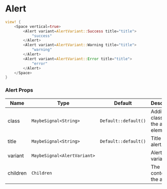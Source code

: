 # Alert

```rust demo
view! {
    <Space vertical=true>
        <Alert variant=AlertVariant::Success title="title">
            "success"
        </Alert>
        <Alert variant=AlertVariant::Warning title="title">
            "warning"
        </Alert>
        <Alert variant=AlertVariant::Error title="title">
            "error"
        </Alert>
    </Space>
}
```

### Alert Props

| Name     | Type                        | Default              | Description                               |
| -------- | --------------------------- | -------------------- | ----------------------------------------- |
| class    | `MaybeSignal<String>`       | `Default::default()` | Additional classes for the alert element. |
| title    | `MaybeSignal<String>`       | `Default::default()` | Title of the alert.                       |
| variant  | `MaybeSignal<AlertVariant>` |                      | Alert variant.                            |
| children | `Children`                  |                      | The content of the alert.                 |
